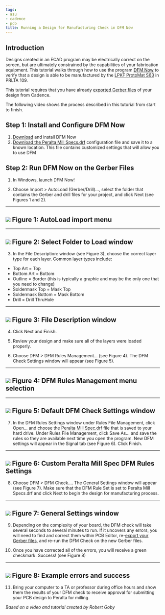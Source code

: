 ```yaml
---
tags:
- asu
- cadence
- pcb
title: Running a Design for Manufacturing Check in DFM Now
---
```


## Introduction

Designs created in an ECAD program may be electrically correct on the screen, but are ultimately constrained by the capabilities of your fabrication equipment. This tutorial walks through how to use the program [DFM Now](https://www.numericalinnovations.com/pages/dfm-now-free-gerber-viewer) to verify that a design is able to be manufactured by the [LPKF ProtoMat S63](https://www.lpkfusa.com/datasheets/prototyping/s63.pdf) in PRLTA 109.

This tutorial requires that you have already [exported Gerber files](exporting-gerber-files-from-cadence-pcb-editor.html) of your design from Cadence.

The following video shows the process described in this tutorial from start to finish.

## Step 1: Install and Configure DFM Now

1.  [Download](https://www.numericalinnovations.com/pages/dfm-now-download-now) and install DFM Now
2.  [Download the Peralta Mill Specs.drf](https://drive.google.com/open?id=0ByRWb7dgVD-rYlRJMWZZM0V4QXc) configuration file and save it to a known location. This file contains customized settings that will allow you to use DFM 

## Step 2: Run DFM Now on the Gerber Files

1.  In Windows, launch DFM Now!

2.  Choose Import > AutoLoad (Gerber/Drill)..., select the folder that contains the Gerber and drill files for your project, and click Next (see Figures 1 and 2).

  ------------------------------------------------------------------------------
   [![](/figures/figure_103.jpg)](/larger/image0222.JPG)
                          Figure 1: AutoLoad import menu
  ------------------------------------------------------------------------------

  ------------------------------------------------------------------------------
   [![](/figures/figure_104.png)](/larger/image0223.png)
                      Figure 2: Select Folder to Load window
  ------------------------------------------------------------------------------

3.  In the File Description: window (see Figure 3), choose the correct layer type for each layer. Common layer types include:

-   Top Art = Top
-   Bottom Art = Bottom
-   Outline = Border (this is typically a graphic and may be the only one that you need to change)
-   Soldermask Top = Mask Top
-   Soldermask Bottom = Mask Bottom
-   Drill = Drill ThruHole

  ------------------------------------------------------------------------------
   [![](/figures/figure_105.jpg)](/larger/image0224.JPG)
                        Figure 3: File Description window
  ------------------------------------------------------------------------------

4.  Click Next and Finish.

5.  Review your design and make sure all of the layers were loaded properly.

6.  Choose DFM > DFM Rules Management... (see Figure 4). The DFM Check Settings window will appear (see Figure 5).

  ----------------------------------------------------
   [![](/figures/figure_106.jpg)](/larger/image0225.JPG)
     Figure 4: DFM Rules Management menu selection
  ----------------------------------------------------

  ------------------------------------------------------------------------------
   [![](/figures/figure_107.jpg)](/larger/image0226.JPG)
                   Figure 5: Default DFM Check Settings window
  ------------------------------------------------------------------------------

7.  In the DFM Rules Settings window under Rules File Management, click Open... and choose the [Peralta Mill Spec.drf](https://drive.google.com/open?id=0ByRWb7dgVD-rYlRJMWZZM0V4QXc) file that is saved to your hard drive. Under Rules File Management, click Save As... and save the rules so they are available next time you open the program. New DFM settings will appear in the Signal tab (see Figure 6). Click Finish.

  ------------------------------------------------------------------------------
   [![](/figures/figure_108.png)](/larger/image0227.png)
              Figure 6: Custom Peralta Mill Spec DFM Rules Settings
  ------------------------------------------------------------------------------

8.  Choose DFM > DFM Check.... The General Settings window will appear (see Figure 7). Make sure that the DFM Rule Set is set to Peralta Mill Specs.drf and click Next to begin the design for manufacturing process.

  ------------------------------------------------------------------------------
   [![](/figures/figure_109.png)](/larger/image0228.png)
                        Figure 7: General Settings window
  ------------------------------------------------------------------------------

9.  Depending on the complexity of your board, the DFM check will take several seconds to several minutes to run. If it uncovers any errors, you will need to find and correct them within PCB Editor, re-[export your Gerber files](exporting-gerber-files-from-cadence-pcb-editor.html), and re-run the DFM Check on the new Gerber files.

10. Once you have corrected all of the errors, you will receive a green checkmark. Success! (see Figure 8)

  ------------------------------------------------------------------------------
   [![](/figures/figure_110.png)](/larger/image0229.png)
                       Figure 8: Example errors and success
  ------------------------------------------------------------------------------

11. Bring your computer to a TA or professor during office hours and show them the results of your DFM check to receive approval for submitting your PCB design to Peralta for milling.

*Based on a video and tutorial created by Robert Goby*
